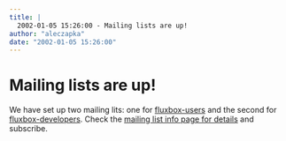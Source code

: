 ```yaml
---
title: |
  2002-01-05 15:26:00 - Mailing lists are up!
author: "aleczapka"
date: "2002-01-05 15:26:00"
---
```


# Mailing lists are up!

We have set up two mailing lits: one for <a href="http://lists.sourceforge.net/lists/listinfo/fluxbox-users">fluxbox-users</a>
 and the second for <a href="http://lists.sourceforge.net/lists/listinfo/fluxbox-devel">fluxbox-developers</a>. Check the <a href="http://sourceforge.net/mail/?group_id=35398">mailing list info page for details</a> and subscribe.




